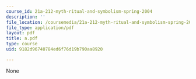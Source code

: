 ```yaml
---
course_id: 21a-212-myth-ritual-and-symbolism-spring-2004
description: ''
file_location: /coursemedia/21a-212-myth-ritual-and-symbolism-spring-2004/9182d96740784ed6f76d19b790aa8920_a.pdf
file_type: application/pdf
layout: pdf
title: a.pdf
type: course
uid: 9182d96740784ed6f76d19b790aa8920

---
```

None